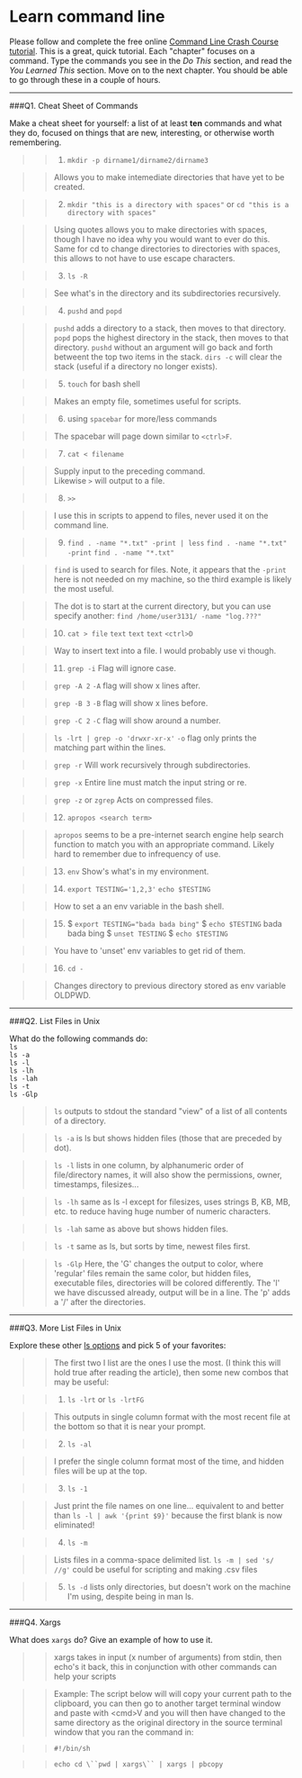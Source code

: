 # Learn command line

Please follow and complete the free online [Command Line Crash Course
tutorial](http://cli.learncodethehardway.org/book/). This is a great,
quick tutorial. Each "chapter" focuses on a command. Type the commands
you see in the _Do This_ section, and read the _You Learned This_
section. Move on to the next chapter. You should be able to go through
these in a couple of hours.

---

###Q1.  Cheat Sheet of Commands  

Make a cheat sheet for yourself: a list of at least **ten** commands and what they do, focused on things that are new, interesting, or otherwise worth remembering.

> > 1) `mkdir -p dirname1/dirname2/dirname3`

> > Allows you to make intemediate directories that have yet to be created.

> > 2) `mkdir "this is a directory with spaces"` or
> > `cd "this is a directory with spaces"`

> > Using quotes allows you to make directories with spaces,
> > though I have no idea why you would want to ever do this.
> > Same for cd to change directories to directories with spaces, 
> > this allows to not have to use escape characters.

> > 3) `ls -R` 

> > See what's in the directory and its subdirectories recursively.
 
> > 4) `pushd` and `popd`

> > `pushd` adds a directory to a stack, then moves to that directory.
> > `popd` pops the highest directory in the stack, then moves to that directory.
> > `pushd` without an argument will go back and forth betweent the top two items 
> > in the stack.
> > `dirs -c` will clear the stack (useful if a directory no longer exists).

> > 5) `touch` for bash shell

> > Makes an empty file, sometimes useful for scripts.

> > 6) using `spacebar` for more/less commands

> > The spacebar will page down similar to `<ctrl>F`.

> > 7) `cat < filename`

> > Supply input to the preceding command.  
> > Likewise `>` will output to a file.

> > 8) `>>`

> > I use this in scripts to append to files,
> > never used it on the command line. 

> > 9) `find . -name "*.txt" -print | less`
> > `find . -name "*.txt" -print` 
> > `find . -name "*.txt"`

> > `find` is used to search for files. 
> > Note, it appears that the `-print` here is not needed on my machine,
> > so the third example is likely the most useful.

> > The dot is to start at the current directory, but you can use specify another:
> > `find /home/user3131/ -name "log.???"`

> > 10) `cat > file`
> >     `text`
> >     `text`
> >     `text`
> >     `<ctrl>D`

> > Way to insert text into a file.
> > I would probably use vi though.

> > 11) `grep -i` 
> > Flag will ignore case.

> > `grep -A 2`
> > `-A` flag will show x lines after. 

> > `grep -B 3`
> > `-B` flag will show x lines before.

> > `grep -C 2`
> > `-C` flag will show around a number.

> > `ls -lrt | grep -o 'drwxr-xr-x'`
> > `-o` flag only prints the matching part within the lines.

> > `grep -r`
> > Will work recursively through subdirectories.

> > `grep -x`
> > Entire line must match the input string or re.

> > `grep -z` or `zgrep`
> > Acts on compressed files.

> > 12) `apropos <search term>`

> > `apropos` seems to be a pre-internet search engine help search function to match you 
> > with an appropriate command.
> > Likely hard to remember due to infrequency of use.

> > 13) `env`
> > Show's what's in my environment.

> > 14) `export TESTING='1,2,3'`
> > `echo $TESTING`

> > How to set a an env variable in the bash shell.

> > 15) $ `export TESTING="bada bada bing"`
> > $ `echo $TESTING`
> > bada bada bing
> > $ `unset TESTING`
> > $ `echo $TESTING`

> > You have to 'unset' env variables to get rid of them.

> > 16) `cd -`

> > Changes directory to previous directory stored as env variable OLDPWD.

---

###Q2.  List Files in Unix   

What do the following commands do:  
`ls`  
`ls -a`  
`ls -l`  
`ls -lh`  
`ls -lah`  
`ls -t`  
`ls -Glp`  

> > `ls` outputs to stdout the standard "view" of a list of all contents of a directory.

> > `ls -a` is ls but shows hidden files (those that are preceded by dot).

> > `ls -l` lists in one column, by alphanumeric order of file/directory names,
> > it will also show the permissions, owner, timestamps, filesizes...

> > `ls -lh` same as ls -l except for filesizes, uses strings B, KB, MB, etc.
> > to reduce having huge number of numeric characters.

> > `ls -lah` same as above but shows hidden files.

> > `ls -t` same as ls, but sorts by time, newest files first.

> > `ls -Glp` Here, the 'G' changes the output to color, 
> > where 'regular' files remain the same color, 
> > but hidden files, executable files, directories will be 
> > colored differently. The 'l' we have discussed already, 
> > output will be in a line. The 'p' adds a '/' after the directories. 

---

###Q3.  More List Files in Unix  

Explore these other [ls options](http://www.techonthenet.com/unix/basic/ls.php) and pick 5 of your favorites:

> > The first two I list are the ones I use the most. 
> > (I think this will hold true after reading the article), 
> > then some new combos that may be useful:

> > 1) `ls -lrt` or `ls -lrtFG` 

> > This outputs in single column format with the most recent file at the bottom
> > so that it is near your prompt.

> > 2) `ls -al` 

> > I prefer the single column format most of the time, and hidden files will be up at the top.

> > 3) `ls -1`

> > Just print the file names on one line... 
> > equivalent to and better than 
> > `ls -l | awk '{print $9}'`
> > because the first blank is now eliminated!

> > 4) `ls -m`

> > Lists files in a comma-space delimited list.
> > `ls -m | sed 's/ //g'` could be useful for scripting and making .csv files

> > 5) `ls -d` 
> > lists only directories, but doesn't work on the machine I'm using,
> > despite being in man ls.

---

###Q4.  Xargs   

What does `xargs` do? Give an example of how to use it.

> > xargs takes in input (x number of arguments) from stdin, 
> > then echo's it back,
> > this in conjunction with other commands can help your scripts

> > Example:
> > The script below will will copy your current path to the clipboard, you can then go to another target terminal window and paste with \<cmd\>V and you will then have changed to the same directory as the original directory in the source terminal window that you ran the command in:

> > `#!/bin/sh`

> > `echo cd \``pwd | xargs\`` | xargs | pbcopy`

